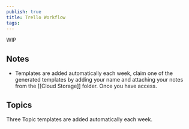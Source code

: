 ```yaml
---
publish: true
title: Trello Workflow
tags:
---
```


WIP
## Notes

- Templates are added automatically each week, claim one of the generated templates by adding your name and attaching your notes from the [[Cloud Storage]] folder. Once you have access.

## Topics

Three Topic templates are added automatically each week. 


